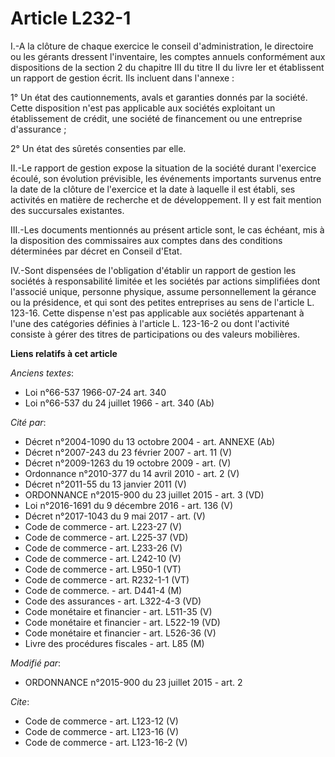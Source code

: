 # Article L232-1

I.-A la clôture de chaque exercice le conseil d'administration, le directoire ou les gérants dressent l'inventaire, les
comptes annuels conformément aux dispositions de la section 2 du chapitre III du titre II du livre Ier et établissent un
rapport de gestion écrit. Ils incluent dans l'annexe : 

1° Un état des cautionnements, avals et garanties donnés par la société. Cette disposition n'est pas applicable aux sociétés
exploitant un établissement de crédit, une société de financement ou une entreprise d'assurance ; 

2° Un état des sûretés consenties par elle. 

II.-Le rapport de gestion expose la situation de la société durant l'exercice écoulé, son évolution prévisible, les
événements importants survenus entre la date de la clôture de l'exercice et la date à laquelle il est établi, ses activités
en matière de recherche et de développement. Il y est fait mention des succursales existantes. 

III.-Les documents mentionnés au présent article sont, le cas échéant, mis à la disposition des commissaires aux comptes dans
des conditions déterminées par décret en Conseil d'Etat. 

IV.-Sont dispensées de l'obligation d'établir un rapport de gestion les sociétés à responsabilité limitée et les sociétés par
actions simplifiées dont l'associé unique, personne physique, assume personnellement la gérance ou la présidence, et qui sont
des petites entreprises au sens de l'article L. 123-16. Cette dispense n'est pas applicable aux sociétés appartenant à l'une
des catégories définies à l'article L. 123-16-2 ou dont l'activité consiste à gérer des titres de participations ou des
valeurs mobilières.

**Liens relatifs à cet article**

_Anciens textes_:

  - Loi n°66-537 1966-07-24 art. 340
  - Loi n°66-537 du 24 juillet 1966 - art. 340 (Ab)

_Cité par_:

  - Décret n°2004-1090 du 13 octobre 2004 - art. ANNEXE (Ab)
  - Décret  n°2007-243 du 23 février 2007 - art. 11 (V)
  - Décret n°2009-1263 du 19 octobre 2009 - art. (V)
  - Ordonnance n°2010-377 du 14 avril 2010 - art. 2 (V)
  - Décret n°2011-55 du 13 janvier 2011 (V)
  - ORDONNANCE n°2015-900 du 23 juillet 2015 - art. 3 (VD)
  - Loi n°2016-1691 du 9 décembre 2016 - art. 136 (V)
  - Décret n°2017-1043 du 9 mai 2017 - art. (V)
  - Code de commerce - art. L223-27 (V)
  - Code de commerce - art. L225-37 (VD)
  - Code de commerce - art. L233-26 (V)
  - Code de commerce - art. L242-10 (V)
  - Code de commerce - art. L950-1 (VT)
  - Code de commerce - art. R232-1-1 (VT)
  - Code de commerce. - art. D441-4 (M)
  - Code des assurances - art. L322-4-3 (VD)
  - Code monétaire et financier - art. L511-35 (V)
  - Code monétaire et financier - art. L522-19 (VD)
  - Code monétaire et financier - art. L526-36 (V)
  - Livre des procédures fiscales - art. L85 (M)

_Modifié par_:

  - ORDONNANCE n°2015-900 du 23 juillet 2015 - art. 2

_Cite_:

  - Code de commerce - art. L123-12 (V)
  - Code de commerce - art. L123-16 (V)
  - Code de commerce - art. L123-16-2 (V)
